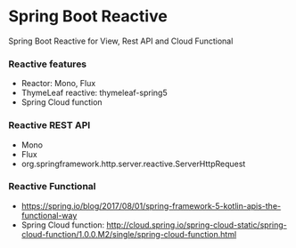 Spring Boot Reactive
=====================

Spring Boot Reactive for View, Rest API and Cloud Functional

### Reactive features

* Reactor: Mono, Flux 
* ThymeLeaf reactive: thymeleaf-spring5
* Spring Cloud function 


### Reactive REST API

* Mono
* Flux
* org.springframework.http.server.reactive.ServerHttpRequest

### Reactive Functional

* https://spring.io/blog/2017/08/01/spring-framework-5-kotlin-apis-the-functional-way
* Spring Cloud function: http://cloud.spring.io/spring-cloud-static/spring-cloud-function/1.0.0.M2/single/spring-cloud-function.html